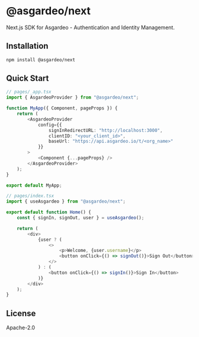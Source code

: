 # @asgardeo/next

Next.js SDK for Asgardeo - Authentication and Identity Management.

## Installation

```bash
npm install @asgardeo/next
```

## Quick Start

```typescript
// pages/_app.tsx
import { AsgardeoProvider } from "@asgardeo/next";

function MyApp({ Component, pageProps }) {
    return (
        <AsgardeoProvider
            config={{
                signInRedirectURL: "http://localhost:3000",
                clientID: "<your_client_id>",
                baseUrl: "https://api.asgardeo.io/t/<org_name>"
            }}
        >
            <Component {...pageProps} />
        </AsgardeoProvider>
    );
}

export default MyApp;

// pages/index.tsx
import { useAsgardeo } from "@asgardeo/next";

export default function Home() {
    const { signIn, signOut, user } = useAsgardeo();

    return (
        <div>
            {user ? (
                <>
                    <p>Welcome, {user.username}</p>
                    <button onClick={() => signOut()}>Sign Out</button>
                </>
            ) : (
                <button onClick={() => signIn()}>Sign In</button>
            )}
        </div>
    );
}
```

## License

Apache-2.0

